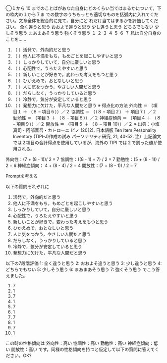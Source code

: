 ◯１から 10 までのことばがあなた自身にどのくらい当てはまるかについて，下の枠内の１から７ま
での数字のうちもっとも適切なものを括弧内に入れてください。文章全体を総合的に見て，自分にど
れだけ当てはまるかを評価してください。
全く違うと思う
おおよそ違うと思う
少し違うと思う
どちらでもない
少しそう思う
まあまあそう思う
強くそう思う
１ ２ ３ ４ ５ ６ ７
私は自分自身のことを……
1. （							 ）活発で，外向的だと思う
2. （							 ）他人に不満をもち，もめごとを起こしやすいと思う
3. （							 ）しっかりしていて，自分に厳しいと思う
4. （							 ）心配性で，うろたえやすいと思う
5. （							 ）新しいことが好きで，変わった考えをもつと思う
6. （							 ）ひかえめで，おとなしいと思う
7. （							 ）人に気をつかう，やさしい人間だと思う
8. （							 ）だらしなく，うっかりしていると思う
9. （							 ）冷静で，気分が安定していると思う
10. （							 ）発想力に欠けた，平凡な人間だと思う
※ 得点化の方法
外向性			 ＝ （項目１ ＋ （８ – 項目６））／２
協調性			 ＝ （（８ – 項目２） ＋ 項目７）／２
勤勉性			 ＝ （項目３ ＋ （８ – 項目８））／２
神経症傾向 ＝ （項目４ ＋ （８ – 項目９））／２
開放性			 ＝ （項目５ ＋ （８ – 項目 10））／２
※ 出典：小塩真司・阿部晋吾・カトローニ ピノ (2012). 日本語版 Ten Item Personality
Inventory (TIPI-J)作成の試み パーソナリティ研究, 21, 40-52.
注）上記論文では２項目の合計得点を使用しているが，海外の TIPI では２で割った値が使用される。


外向性：(7 + (8 - 1))/ 2 = 7
協調性：((8 - 1) + 7) / 2 = 7
勤勉性：(5 + (8 - 1)) / 2 = 6 
神経症傾向： 4 + (8 - 4) / 2 = 4
開放性：(7 + (8 - 1)) / 2 = 7



Promptを考える

以下の質問それぞれに
1.  活発で，外向的だと思う
2.  他人に不満をもち，もめごとを起こしやすいと思う
3. しっかりしていて，自分に厳しいと思う
4. 心配性で，うろたえやすいと思う
5. 新しいことが好きで，変わった考えをもつと思う
6.  ひかえめで，おとなしいと思う
7.  人に気をつかう，やさしい人間だと思う
8.  だらしなく，うっかりしていると思う
9.  冷静で，気分が安定していると思う
10. 発想力に欠けた，平凡な人間だと思う

以下の7段階評価
1: 全く違うと思う
2: おおよそ違うと思う
3: 少し違うと思う
4: どちらでもない
5: 少しそう思う
6: まあまあそう思う
7: 強くそう思う
でこう答えました。
1. 7
2. 1
3. 7
4. 1
5. 7
6. 1
7. 7
8. 1
9. 7
10. 1

この時の性格傾向は
外向性：高い
協調性：高い
勤勉性：高い
神経症傾向：低い
開放性：高い
です。同様の性格傾向を持つと仮定して以下の質問に答えてください。OK?